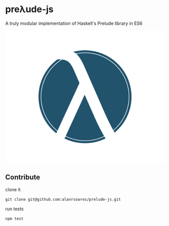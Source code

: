 # preλude-js
A truly modular implementation of Haskell's Prelude library in ES6

![alt tag](/logo2.png)

## Contribute

clone it
```
git clone git@github.com:alanrsoares/prelude-js.git
```

run tests
```
npm test
```
